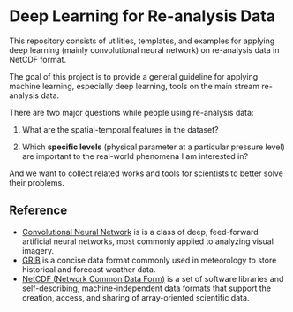 # Deep Learning for Re-analysis Data

This repository consists of utilities, templates, and examples for applying deep learning (mainly convolutional neural network) on re-analysis data in NetCDF format.

The goal of this project is to provide a general guideline for applying machine learning, especially deep learning, tools on the main stream re-analysis data.

There are two major questions while people using re-analysis data:

1. What are the spatial-temporal features in the dataset?

2. Which **specific levels** (physical parameter at a particular pressure level) are important to the real-world phenomena I am interested in?

And we want to collect related works and tools for scientists to better solve their problems.

## Reference
* [Convolutional Neural Network](https://en.wikipedia.org/wiki/Convolutional_neural_network) is is a class of deep, feed-forward artificial neural networks, most commonly applied to analyzing visual imagery.
* [GRIB](https://en.wikipedia.org/wiki/GRIB) is a concise data format commonly used in meteorology to store historical and forecast weather data.
* [NetCDF (Network Common Data Form)](https://en.wikipedia.org/wiki/NetCDF) is a set of software libraries and self-describing, machine-independent data formats that support the creation, access, and sharing of array-oriented scientific data.
